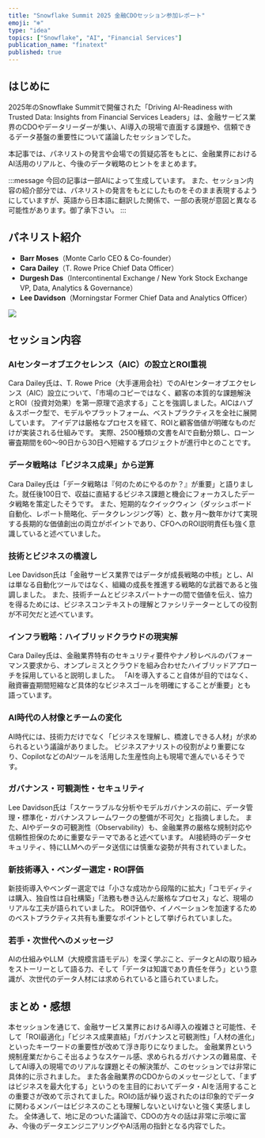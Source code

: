 ```yaml
---
title: "Snowflake Summit 2025 金融CDOセッション参加レポート"
emoji: "❄️"
type: "idea"
topics: ["Snowflake", "AI", "Financial Services"]
publication_name: "finatext"
published: true
---
```


## はじめに

2025年のSnowflake Summitで開催された「Driving AI-Readiness with Trusted Data: Insights from Financial Services Leaders」は、金融サービス業界のCDOやデータリーダーが集い、AI導入の現場で直面する課題や、信頼できるデータ基盤の重要性について議論したセッションでした。

本記事では、パネリストの発言や会場での質疑応答をもとに、金融業界におけるAI活用のリアルと、今後のデータ戦略のヒントをまとめます。

:::message
今回の記事は一部AIによって生成しています。
また、セッション内容の紹介部分では、パネリストの発言をもとにしたものをそのまま表現するようにしていますが、英語から日本語に翻訳した関係で、一部の表現が意図と異なる可能性があります。御了承下さい。
:::

## パネリスト紹介

- **Barr Moses**（Monte Carlo CEO & Co-founder）
- **Cara Dailey**（T. Rowe Price Chief Data Officer）
- **Durgesh Das**（Intercontinental Exchange / New York Stock Exchange VP, Data, Analytics & Governance）
- **Lee Davidson**（Morningstar Former Chief Data and Analytics Officer）

![](https://storage.googleapis.com/zenn-user-upload/b7a88852f0c0-20250603.png)
## セッション内容

### AIセンターオブエクセレンス（AIC）の設立とROI重視

Cara Dailey氏は、T. Rowe Price（大手運用会社）でのAIセンターオブエクセレンス（AIC）設立について、「市場のコピーではなく、顧客の本質的な課題解決とROI（投資対効果）を第一原理で追求する」ことを強調しました。AICはハブ＆スポーク型で、モデルやプラットフォーム、ベストプラクティスを全社に展開しています。
アイデアは厳格なプロセスを経て、ROIと顧客価値が明確なものだけが実装される仕組みです。
実際、2500種類の文書をAIで自動分類し、ローン審査期間を60〜90日から30日へ短縮するプロジェクトが進行中とのことです。

### データ戦略は「ビジネス成果」から逆算

Cara Dailey氏は「データ戦略は『何のためにやるのか？』が重要」と語りました。就任後100日で、収益に直結するビジネス課題と機会にフォーカスしたデータ戦略を策定したそうです。
また、短期的なクイックウィン（ダッシュボード自動化、レポート簡略化、データクレンジング等）と、数ヶ月〜数年かけて実現する長期的な価値創出の両立がポイントであり、CFOへのROI説明責任も強く意識していると述べていました。

### 技術とビジネスの橋渡し

Lee Davidson氏は「金融サービス業界ではデータが成長戦略の中核」とし、AIは単なる自動化ツールではなく、組織の成長を推進する戦略的な武器であると強調しました。
また、技術チームとビジネスパートナーの間で価値を伝え、協力を得るためには、ビジネスコンテキストの理解とファシリテーターとしての役割が不可欠だと述べています。

### インフラ戦略：ハイブリッドクラウドの現実解

Cara Dailey氏は、金融業界特有のセキュリティ要件やナノ秒レベルのパフォーマンス要求から、オンプレミスとクラウドを組み合わせたハイブリッドアプローチを採用していると説明しました。
「AIを導入すること自体が目的ではなく、融資審査期間短縮など具体的なビジネスゴールを明確にすることが重要」とも語っています。

### AI時代の人材像とチームの変化

AI時代には、技術力だけでなく「ビジネスを理解し、橋渡しできる人材」が求められるという議論がありました。
ビジネスアナリストの役割がより重要になり、CopilotなどのAIツールを活用した生産性向上も現場で進んでいるそうです。

### ガバナンス・可観測性・セキュリティ

Lee Davidson氏は「スケーラブルな分析やモデルガバナンスの前に、データ管理・標準化・ガバナンスフレームワークの整備が不可欠」と指摘しました。
また、AIやデータの可観測性（Observability）も、金融業界の厳格な規制対応や信頼性担保のために重要なテーマであると述べています。
AI接続時のデータセキュリティ、特にLLMへのデータ送信には慎重な姿勢が共有されていました。

### 新技術導入・ベンダー選定・ROI評価

新技術導入やベンダー選定では「小さな成功から段階的に拡大」「コモディティは購入、独自性は自社構築」「法務も巻き込んだ厳格なプロセス」など、現場のリアルな工夫が語られていました。
ROI評価や、イノベーションを加速するためのベストプラクティス共有も重要なポイントとして挙げられていました。

### 若手・次世代へのメッセージ

AIの仕組みやLLM（大規模言語モデル）を深く学ぶこと、データとAIの取り組みをストーリーとして語る力、そして「データは知識であり責任を伴う」という意識が、次世代のデータ人材には求められていると語られていました。

## まとめ・感想

本セッションを通じて、金融サービス業界におけるAI導入の複雑さと可能性、そして「ROI最適化」「ビジネス成果直結」「ガバナンスと可観測性」「人材の進化」といったキーワードの重要性が改めて浮き彫りになりました。
金融業界という規制産業だからこそ出るようなスケール感、求められるガバナンスの難易度、そしてAI導入の現場でのリアルな課題とその解決策が、このセッションでは非常に具体的に示されました。
また各金融業界のCDOからのメッセージとして、「まずはビジネスを最大化する」というのを主目的においてデータ・AIを活用することの重要さが改めて示されてました。ROIの話が繰り返されたのは印象的でデータに関わるメンバーはビジネスのことも理解しないといけないと強く実感しました。
全体通して、地に足のついた議論で、CDOの方々の話は非常に示唆に富み、今後のデータエンジニアリングやAI活用の指針となる内容でした。
